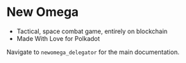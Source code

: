 # New Omega

* Tactical, space combat game, entirely on blockchain
* Made With Love for Polkadot

Navigate to ```newomega_delegator``` for the main documentation.
